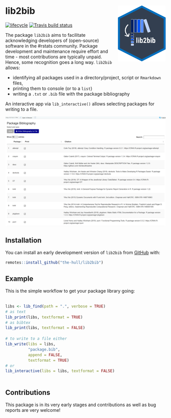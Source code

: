 # lib2bib <img src="img/lib2bib_logo.png" align="right" width = "150"/>

[![lifecycle](https://img.shields.io/badge/lifecycle-experimental-orange.svg)](https://www.tidyverse.org/lifecycle/#experimental)
[![Travis build status](https://travis-ci.org/the-Hull/lib2bib.svg?branch=master)](https://travis-ci.org/the-Hull/lib2bib)

The package `lib2bib` aims to facilitate acknowledging developers of (open-source) software in the #rstats community. 
Package development and maintenance require effort and time - most contributions are typically unpaid. 
Hence, some recognition goes a long way. 
`lib2bib` allows:
- identifying all packages used in a directory/project, script or `Rmarkdown` files, 
- printing them to console (or to a `list`)
- writing a `.txt` or `.bib` file with the package bibliography

An interactive app via `lib_interactive()` allows selecting packages for writing to a file.

![](./img/lib_interactive.png)


## Installation

You can install an early development  version of `lib2bib` from [GitHub](https://github.com/the-hull/lib2bib) with:

``` r
remotes::install_github("the-hull/lib2bib")
```

## Example

This is the simple workflow to get your package library going:

``` r

libs <- lib_find(path = ".", verbose = TRUE)
# as text
lib_print(libs, textformat = TRUE)
# as bibtex
lib_print(libs, textformat = FALSE)

# to write to a file either
lib_write(libs = libs, 
          "package.bib",
          append = FALSE, 
          textformat = TRUE)
# or
lib_interactive(libs = libs, textformat = FALSE)



```
## Contributions

This package is in its very early stages and contributions as well as bug reports are very welcome!
